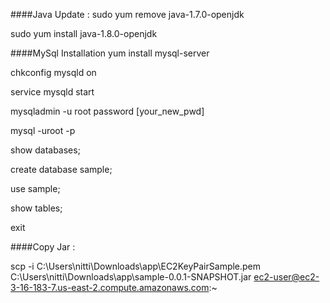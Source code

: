 ####Java Update :
sudo yum remove java-1.7.0-openjdk

sudo yum install java-1.8.0-openjdk

####MySql Installation
yum install mysql-server

chkconfig mysqld on

service mysqld start

mysqladmin -u root password [your_new_pwd]

mysql -uroot -p

show databases;

create database sample;

use sample;

show tables;

exit

####Copy Jar :

scp -i C:\Users\nitti\Downloads\app\EC2KeyPairSample.pem C:\Users\nitti\Downloads\app\sample-0.0.1-SNAPSHOT.jar ec2-user@ec2-3-16-183-7.us-east-2.compute.amazonaws.com:~

